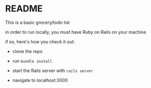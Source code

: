 # README

This is a basic grocery/todo list

in order to run locally, you must have Ruby on Rails on your machine

if so, here's how you check it out:

- clone the repo

- run `bundle install`

- start the Rails server with `rails server`

- navigate to localhost:3000
